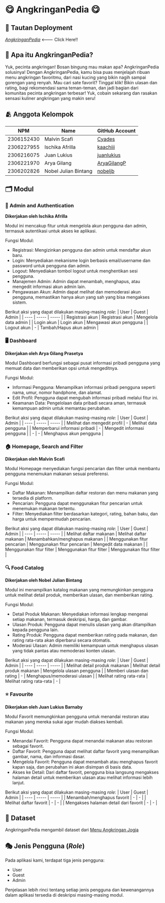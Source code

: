 # 😋 AngkringanPedia 😋

## 🔗 Tautan Deployment

*[AngkringanPedia](http://malvin-scafi-angkringanpedia.pbp.cs.ui.ac.id/)* <--- Click Here!!

## 🤔 Apa itu AngkringanPedia?

Yuk, pecinta angkringan! Bosan bingung mau makan apa? AngkringanPedia solusinya! Dengan AngkringanPedia, kamu bisa puas menjelajah ribuan menu angkringan favoritmu, dari nasi kucing yang bikin nagih sampai gorengan yang renyah. Mau cari sate favorit? Tinggal klik! Bikin ulasan dan rating, bagi rekomendasi sama teman-teman, dan jadi bagian dari komunitas pecinta angkringan terbesar! Yuk, cobain sekarang dan rasakan sensasi kuliner angkringan yang makin seru!

## 🫂 Anggota Kelompok 
| NPM | Name | GitHub Account | 
| -- | -- | -- |
| 2306152430 | Malvin Scafi | [Cyades](https://github.com/Cyades) |
| 2306227955 | Ischika Afrilla | [kaachiii](https://github.com/kaachiii) |
| 2306216075 | Juan Lukius | [juanlukius](https://github.com/juanlukius) |
| 2306221970 | Arya Gilang | [AryaGilangP](https://github.com/AryaGilangP) |
| 2306202826 | Nobel Julian Bintang | [nobeljb](https://github.com/nobeljb) |

## 🗂️ Modul

### 🔐 Admin and Authentication

**Dikerjakan oleh Ischika Afrilla**

Modul ini mencakup fitur untuk mengelola akun pengguna dan admin, termasuk autentikasi untuk akses ke aplikasi.

Fungsi Modul:

- Registrasi: Mengizinkan pengguna dan admin untuk mendaftar akun baru.
- Login: Menyediakan mekanisme login berbasis email/username dan password untuk pengguna dan admin.
- Logout: Menyediakan tombol logout untuk menghentikan sesi pengguna.
- Manajemen Admin: Admin dapat menambah, menghapus, atau mengedit informasi akun admin lain.
- Pengawasan Akun: Admin dapat melihat dan memoderasi akun pengguna, memastikan hanya akun yang sah yang bisa mengakses sistem.

Berikut aksi yang dapat dilakukan masing-masing _role_:
| User | Guest | Admin |
| ---- | ----- | ----- |
| Registrasi akun | Registrasi akun	| Mengelola data admin | 
| Login akun | Login akun | Mengawasi akun pengguna |
| Logout akun | - | Tambah/Hapus akun admin |


### 🖥️ Dashboard

**Dikerjakan oleh Arya Gilang Prasetya**

Modul Dashboard berfungsi sebagai pusat informasi pribadi pengguna yang memuat data dan memberikan opsi untuk mengeditnya.

Fungsi Modul:
- Informasi Pengguna: Menampilkan informasi pribadi pengguna seperti nama, umur, nomor handphone, dan alamat.
- Edit Profil: Pengguna dapat mengubah informasi pribadi melalui fitur ini.
- Keamanan Data: Pengelolaan data pribadi secara aman, termasuk kemampuan admin untuk memantau perubahan.

Berikut aksi yang dapat dilakukan masing-masing _role_:
| User | Guest | Admin |
| ---- | ----- | ----- |
| Melihat dan mengedit profil | - | Melihat data pengguna |
| Memperbarui informasi pribadi	| - | Mengedit informasi pengguna |
| - | - | Menghapus akun pengguna |

### 🏠 Homepage, Search and Filter

**Dikerjakan oleh Malvin Scafi**

Modul Homepage menyediakan fungsi pencarian dan filter untuk membantu pengguna menemukan makanan sesuai preferensi.

Fungsi Modul:
- Daftar Makanan: Menampilkan daftar restoran dan menu makanan yang tersedia di platform.
- Pencarian: Pengguna dapat menggunakan fitur pencarian untuk menemukan makanan tertentu.
- Filter: Menyediakan filter berdasarkan kategori, rating, bahan baku, dan harga untuk mempermudah pencarian.

Berikut aksi yang dapat dilakukan masing-masing _role_:
| User | Guest | Admin |
| ---- | ----- | ----- |
| Melihat daftar makanan | Melihat daftar makanan | Menambahkan/menghapus makanan |
| Menggunakan fitur pencarian | Menggunakan fitur pencarian	| Mengedit data makanan |
| Menggunakan fitur filter | Menggunakan fitur filter | Menggunakan fitur filter |


### 🔍 Food Catalog

**Dikerjakan oleh Nobel Julian Bintang**

Modul ini menampilkan katalog makanan yang memungkinkan pengguna untuk melihat detail produk, memberikan ulasan, dan memberikan rating.

Fungsi Modul:
- Detail Produk Makanan: Menyediakan informasi lengkap mengenai setiap makanan, termasuk deskripsi, harga, dan gambar.
- Ulasan Produk: Pengguna dapat menulis ulasan yang akan ditampilkan kepada pengguna lain.
- Rating Produk: Pengguna dapat memberikan rating pada makanan, dan rating rata-rata akan diperbarui secara otomatis.
- Moderasi Ulasan: Admin memiliki kemampuan untuk menghapus ulasan yang tidak pantas atau memoderasi konten ulasan.

Berikut aksi yang dapat dilakukan masing-masing _role_:
| User | Guest | Admin |
| ---- | ----- | ----- |
| Melihat detail produk makanan | Melihat detail produk makanan | Mengelola ulasan pengguna |
| Memberi ulasan dan rating | - | Menghapus/memoderasi ulasan |
| Melihat rating rata-rata | Melihat rating rata-rata | - |


### ⭐ Favourite

**Dikerjakan oleh Juan Lukius Barnaby**

Modul Favorit memungkinkan pengguna untuk menandai restoran atau makanan yang mereka sukai agar mudah diakses kembali.

Fungsi Modul:
- Menandai Favorit: Pengguna dapat menandai makanan atau restoran sebagai favorit.
- Daftar Favorit: Pengguna dapat melihat daftar favorit yang menampilkan gambar, nama, dan informasi dasar.
- Mengelola Favorit: Pengguna dapat menambah atau menghapus favorit kapan saja, dan perubahan ini akan disimpan di basis data.
- Akses ke Detail: Dari daftar favorit, pengguna bisa langsung mengakses halaman detail untuk memberikan ulasan atau melihat informasi lebih lanjut.

Berikut aksi yang dapat dilakukan masing-masing _role_:
| User | Guest | Admin |
| ---- | ----- | ----- |
| Menambah/menghapus favorit | - | - |
| Melihat daftar favorit | - | - |
| Mengakses halaman detail dari favorit | - | - |


## 📝 Dataset

AngkringanPedia mengambil dataset dari [Menu Angkringan Jogja](https://cookpad.com/id/cari/menu%20angkringan%20jogja) 


## 🎭 Jenis Pengguna (_Role_)

Pada aplikasi kami, terdapat tiga jenis pengguna:

- User
- Guest
- Admin

Penjelasan lebih rinci tentang setiap jenis pengguna dan kewenangannya dalam aplikasi tersedia di deskripsi masing-masing modul.
